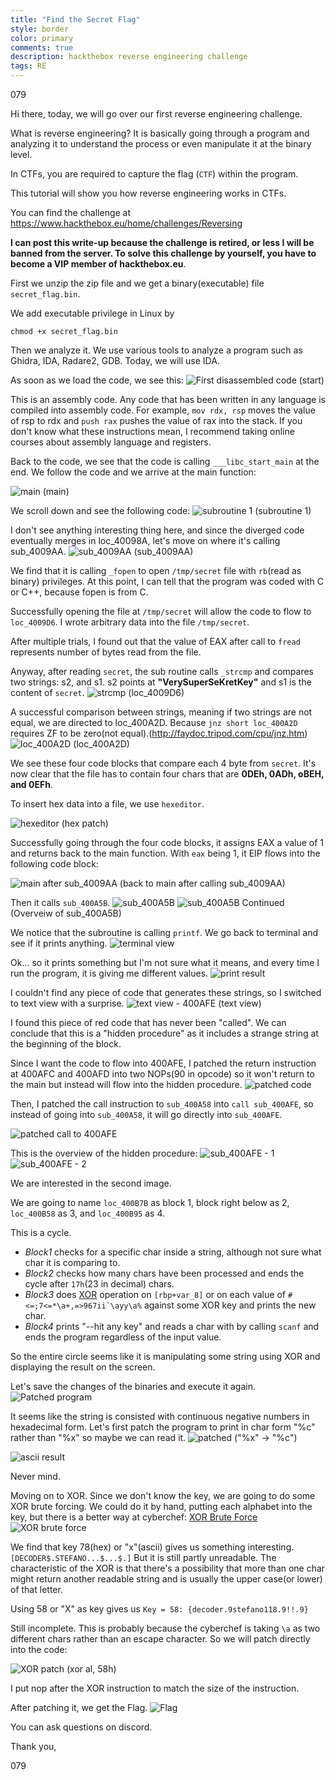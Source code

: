 ```yaml
---
title: "Find the Secret Flag"
style: border
color: primary
comments: true
description: hackthebox reverse engineering challenge
tags: RE
---
```

079

Hi there, today, we will go over our first reverse engineering challenge.

What is reverse engineering? It is basically going through a program and analyzing it to understand the process
or even manipulate it at the binary level.

In CTFs, you are required to capture the flag (```CTF```) within the program.

This tutorial will show you how reverse engineering works in CTFs.

You can find the challenge at https://www.hackthebox.eu/home/challenges/Reversing

**I can post this write-up because the challenge is retired, or less I will be banned from the server. To solve this challenge by yourself, you have to become a VIP member of hackthebox.eu**.

First we unzip the zip file and we get a binary(executable) file ```secret_flag.bin```.

We add executable privilege in Linux by
 ```
 chmod +x secret_flag.bin
 ```
Then we analyze it. We use various tools to analyze a program such as Ghidra, IDA, Radare2, GDB. Today, we will use IDA.

As soon as we load the code, we see this:
![First disassembled code](https://raw.githubusercontent.com/079035/079035.github.io/master/images/find%20the%20secret%20flag/1.PNG) (start)

This is an assembly code.
Any code that has been written in any language is compiled into assembly code.
For example, ```mov rdx, rsp``` moves the value of rsp to rdx and ```push rax``` pushes the value of rax into the stack.
If you don't know what these instructions mean, I recommend taking online courses about assembly language and registers.

Back to the code, we see that the code is calling ```___libc_start_main``` at the end.
We follow the code and we arrive at the main function:

![main](https://raw.githubusercontent.com/079035/079035.github.io/master/images/find%20the%20secret%20flag/2.PNG) (main)

We scroll down and see the following code:
![subroutine 1](https://raw.githubusercontent.com/079035/079035.github.io/master/images/find%20the%20secret%20flag/3.PNG) (subroutine 1)

I don't see anything interesting thing here, and since the diverged code eventually merges in loc_40098A, let's move on where it's calling sub_4009AA.
![sub_4009AA](https://raw.githubusercontent.com/079035/079035.github.io/master/images/find%20the%20secret%20flag/4.PNG) (sub_4009AA)

We find that it is calling ```_fopen``` to open ```/tmp/secret``` file with ```rb```(read as binary) privileges.
At this point, I can tell that the program was coded with C or C++, because fopen is from C.

Successfully opening the file at ```/tmp/secret``` will allow the code to flow to ```loc_4009D6```.
I wrote arbitrary data into the file ```/tmp/secret```.

After multiple trials, I found out that the value of EAX after call to ```fread``` represents number of bytes read from the file.

Anyway, after reading ```secret```, the sub routine calls ```_strcmp``` and compares two strings: s2, and s1.
s2 points at **"VerySuperSeKretKey"** and s1 is the content of ```secret```.
![strcmp](https://raw.githubusercontent.com/079035/079035.github.io/master/images/find%20the%20secret%20flag/6.PNG) (loc_4009D6)

A successful comparison between strings, meaning if two strings are not equal, we are directed to loc_400A2D.
Because ```jnz short loc_400A2D``` requires ZF to be zero(not equal).(http://faydoc.tripod.com/cpu/jnz.htm)
![loc_400A2D](https://raw.githubusercontent.com/079035/079035.github.io/master/images/find%20the%20secret%20flag/5.PNG) (loc_400A2D)

We see these four code blocks that compare each 4 byte from ```secret```. It's now clear that the file has to
contain four chars that are **0DEh, 0ADh, oBEH, and 0EFh**.

To insert hex data into a file, we use ```hexeditor```.

![hexeditor](https://raw.githubusercontent.com/079035/079035.github.io/master/images/find%20the%20secret%20flag/8.PNG) (hex patch)

Successfully going through the four code blocks, it assigns EAX a value of 1 and returns back to the main function.
With ```eax``` being 1, it EIP flows into the following code block:

![main after sub_4009AA](https://raw.githubusercontent.com/079035/079035.github.io/master/images/find%20the%20secret%20flag/9.png) (back to main after calling sub_4009AA)

Then it calls ```sub_400A5B```.
![sub_400A5B](https://raw.githubusercontent.com/079035/079035.github.io/master/images/find%20the%20secret%20flag/10.PNG)
![sub_400A5B Continued](https://raw.githubusercontent.com/079035/079035.github.io/master/images/find%20the%20secret%20flag/11.PNG) (Overveiw of sub_400A5B)

We notice that the subroutine is calling ```printf```.
We go back to terminal and see if it prints anything.
![terminal view](https://raw.githubusercontent.com/079035/079035.github.io/master/images/find%20the%20secret%20flag/12.PNG)

Ok... so it prints something but I'm not sure what it means, and every time I run the program, it is giving me different values.
![print result](https://raw.githubusercontent.com/079035/079035.github.io/master/images/find%20the%20secret%20flag/13.PNG)

I couldn't find any piece of code that generates these strings, so I switched to text view with a surprise.
![text view - 400AFE](https://raw.githubusercontent.com/079035/079035.github.io/master/images/find%20the%20secret%20flag/14.PNG) (text view)

I found this piece of red code that has never been "called".
We can conclude that this is a "hidden procedure" as it includes a strange string at the beginning of the block.

Since I want the code to flow into 400AFE, I patched the return instruction at 400AFC and 400AFD into two NOPs(90 in opcode) so it won't return to the main but instead will flow into the hidden procedure.
![patched code](https://raw.githubusercontent.com/079035/079035.github.io/master/images/find%20the%20secret%20flag/15.PNG)

Then, I patched the call instruction to ```sub_400A58``` into ```call sub_400AFE```, so instead of going into ```sub_400A58```, it will go directly into ```sub_400AFE```.

![patched call to 400AFE](https://raw.githubusercontent.com/079035/079035.github.io/master/images/find%20the%20secret%20flag/16.PNG)

This is the overview of the hidden procedure:
![sub_400AFE - 1](https://raw.githubusercontent.com/079035/079035.github.io/master/images/find%20the%20secret%20flag/17.PNG)
![sub_400AFE - 2](https://raw.githubusercontent.com/079035/079035.github.io/master/images/find%20the%20secret%20flag/19.PNG)

We are interested in the second image.

We are going to name ```loc_400B7B``` as block 1, block right below as 2, ```loc_400B58``` as 3, and ```loc_400B95``` as 4.

This is a cycle.
* _Block1_ checks for a specific char inside a string, although not sure what char it is comparing to.
* _Block2_ checks how many chars have been processed and ends the cycle after ```17h```(23 in decimal) chars.
* _Block3_ does [XOR](https://stackoverflow.com/questions/14526584/what-does-the-xor-operator-do#:~:text=XOR%20is%20a%20binary%20operation,corresponding%20bits%20of%20a%20number) operation on ```[rbp+var_8]``` or on each value of ```#<=;7<=*\a+,=>967ii`\ayy\a%``` against some XOR key and prints the new char.
* _Block4_ prints "--hit any key" and reads a char with by calling ```scanf``` and ends the program regardless of the input value.

So the entire circle seems like it is manipulating some string using XOR and displaying the result on the screen.

Let's save the changes of the binaries and execute it again.
![Patched program](https://raw.githubusercontent.com/079035/079035.github.io/master/images/find%20the%20secret%20flag/20.PNG)

It seems like the string is consisted with continuous negative numbers in hexadecimal form.
Let's first patch the program to print in char form "%c" rather than "%x" so maybe we can read it.
![patched](https://raw.githubusercontent.com/079035/079035.github.io/master/images/find%20the%20secret%20flag/21.PNG) ("%x" -> "%c")

![ascii result](https://raw.githubusercontent.com/079035/079035.github.io/master/images/find%20the%20secret%20flag/22.PNG)

Never mind.

Moving on to XOR. Since we don't know the key, we are going to do some XOR brute forcing.
We could do it by hand, putting each alphabet into the key, but there is a better way at cyberchef: [XOR Brute Force](https://gchq.github.io/CyberChef/#recipe=XOR_Brute_Force(1,100,0,'Standard',false,true,false,''))
![XOR brute force](https://raw.githubusercontent.com/079035/079035.github.io/master/images/find%20the%20secret%20flag/23.PNG)

We find that key 78(hex) or "x"(ascii) gives us something interesting. ```[DECODER$.STEFANO...$...$.]```
But it is still partly unreadable. The characteristic of the XOR is that there's a possibility that more than one char might return another readable string and is usually the upper case(or lower) of that letter.

Using 58 or "X" as key gives us ```Key = 58: {decoder.9stefano118.9!!.9}```

Still incomplete.
This is probably because the cyberchef is taking ```\a``` as two different chars rather than an escape character.
So we will patch directly into the code:

![XOR patch](https://raw.githubusercontent.com/079035/079035.github.io/master/images/find%20the%20secret%20flag/25.PNG) (xor al, 58h)

I put nop after the XOR instruction to match the size of the instruction.

After patching it, we get the Flag.
![Flag](https://raw.githubusercontent.com/079035/079035.github.io/master/images/find%20the%20secret%20flag/26.PNG)

You can ask questions on discord.

Thank you,

079
